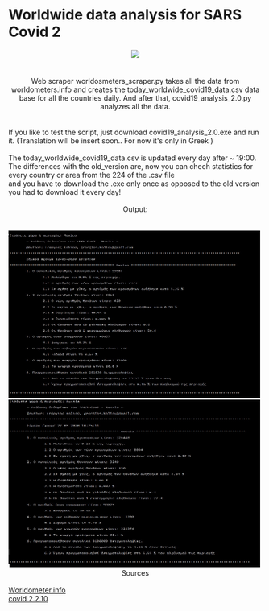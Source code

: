 <!DOCTYPE HTML>
<html>
  <body>
  <head>
    <h1>Worldwide data analysis for SARS Covid 2</h1>
  <center><i><img src="https://www.python.org/static/apple-touch-icon-72x72-precomposed.png"></i></center>
  </head>
  <br>
  <br>
  <body>
  <center>Web scraper worldosmeters_scraper.py takes all the data from worldometers.info and creates the today_worldwide_covid19_data.csv data       base for all the countries daily. And after that, covid19_analysis_2.0.py analyzes all the data.</center>
    <br>
    <br>
    If you like to test the script, just download covid19_analysis_2.0.exe and run it. (Translation will be insert soon.. For now it's only in Greek )
    <br>
    <br>
    The today_worldwide_covid19_data.csv is updated every day after ~ 19:00.
    <br>
    The differences with the old_version are, now you can chech statistics for every country or area from the 224 of the .csv file
    <br>
    and you have to download the .exe only once as opposed to the old version you had to download it every day!
    <br>
    <br>
    <center>Output:</center>
    <br>
    <br>
    <img src="https://github.com/AlanTurist/covid19_worldometers_scraping_and_analysis/blob/master/images/1.jpg" " width="500"    height="333">
    <br>
    <img src="https://github.com/AlanTurist/covid19_worldometers_scraping_and_analysis/blob/master/images/2.jpg" " width="500" height="333">
   
   <center>Sources</center>
   <br>
       <a href="https://www.worldometers.info/coronavirus/" target="_blank">Worldometer.info</a>
   <br>
   <a href="https://pypi.org/project/covid/" target="_blank">covid 2.2.10</a>
   </body>
  </html>

